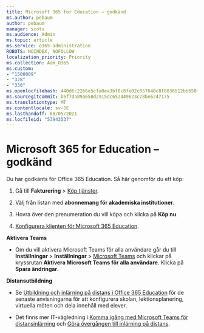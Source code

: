 ```yaml
---
title: Microsoft 365 for Education – godkänd
ms.author: pebaum
author: pebaum
manager: scotv
ms.audience: Admin
ms.topic: article
ms.service: o365-administration
ROBOTS: NOINDEX, NOFOLLOW
localization_priority: Priority
ms.collection: Adm_O365
ms.custom:
- "1500009"
- "328"
- "330"
ms.openlocfilehash: 440d6c2266e5cfa0ea3bf0c8fe02c057640c8f8036512bb650f870aef3b65b27
ms.sourcegitcommit: b5f7da89a650d2915dc652449623c78be6247175
ms.translationtype: MT
ms.contentlocale: sv-SE
ms.lasthandoff: 08/05/2021
ms.locfileid: "53943537"
---
```

# <a name="microsoft-365-for-education---approved"></a>Microsoft 365 for Education – godkänd

Du har godkänts för Office 365 Education.  Så här genomför du ett köp:

1. Gå till **Fakturering** > [Köp tjänster](https://portal.office.com/AdminPortal/Home#/catalog).

2. Välj från listan med **abonnemang för akademiska institutioner**.

3. Hovra över den prenumeration du vill köpa och klicka på **Köp nu**.

4. [Konfigurera klienten för Microsoft 365 Education](https://docs.microsoft.com/microsoft-365/education/deploy/create-your-office-365-tenant).

**Aktivera Teams**

- Om du vill aktivera Microsoft Teams för alla användare går du till **Inställningar** > **Inställningar** > [Microsoft Teams](https://admin.microsoft.com/Adminportal/Home#/SettingsMultiPivot/:/Settings/L1/SkypeTeams) och klickar på kryssrutan **Aktivera Microsoft Teams för alla användare**. Klicka på **Spara ändringar**.

**Distansutbildning**

- Se [Utbildning och inlärning på distans i Office 365 Education](https://support.office.com/article/remote-teaching-and-learning-in-office-365-education-f651ccae-7b65-478b-8366-51bb884025c4) för de senaste anvisningarna för att konfigurera skolan, lektionsplanering, virtuella möten och dela innehåll med elever.

- Det finns mer IT-vägledning i [Komma igång med Microsoft Teams för distansinlärning](https://docs.microsoft.com/MicrosoftTeams/remote-learning-edu) och [Göra övergången till inlärning på distans](https://www.microsoft.com/education/remote-learning).
